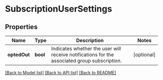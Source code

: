 # SubscriptionUserSettings

## Properties
Name | Type | Description | Notes
------------ | ------------- | ------------- | -------------
**optedOut** | **bool** | Indicates whether the user will receive notifications for the associated group subscription. | [optional] 

[[Back to Model list]](../README.md#documentation-for-models) [[Back to API list]](../README.md#documentation-for-api-endpoints) [[Back to README]](../README.md)


